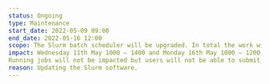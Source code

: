 ```yaml
---
status: Ongoing
type: Maintenance
start_date: 2022-05-09 09:00
end_date: 2022-05-16 12:00
scope: The Slurm batch scheduler will be upgraded. In total the work will take around a week but user impact is expected to be limited to 6 hours when users will not be able to submit new jobs and new jobs will not start
impact: Wednesday 11th May 1000 – 1400 and Monday 16th May 1000 – 1200
Running jobs will not be impacted but users will not be able to submit new jobs and new jobs will not start.    
reason: Updating the Slurm software. 
---
```




